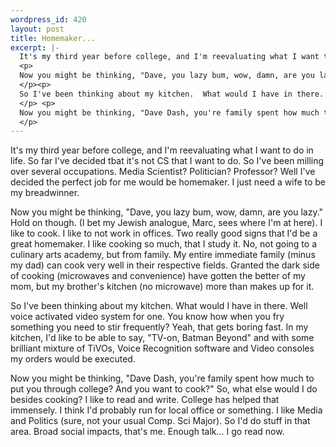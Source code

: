 ```yaml
--- 
wordpress_id: 420
layout: post
title: Homemaker...
excerpt: |-
  It's my third year before college, and I'm reevaluating what I want to do in life.  So far I've decided tbat it's not CS that I want to do.  So I've been milling over several occupations.  Media Scientist?  Politician?  Professor?  Well I've decided the perfect job for me would be homemaker.  I just need a wife to be my breadwinner.
  <p>
  Now you might be thinking, "Dave, you lazy bum, wow, damn, are you lazy."  Hold on though.  (I bet my Jewish analogue, Marc, sees where I'm at here).  I like to cook.  I like to not work in offices.  Two really good signs that I'd be a great homemaker.  I like cooking so much, that I study it.  No, not going to a culinary arts academy, but from family.  My entire immediate family (minus my dad) can cook very well in their respective fields.  Granted the dark side of cooking (microwaves and convenience) have gotten the better of my mom, but my brother's kitchen (no microwave) more than makes up for it.
  </p><p>
  So I've been thinking about my kitchen.  What would I have in there.  Well voice activated video system for one.  You know how when you fry something you need to stir frequently?  Yeah, that gets boring fast.  In my kitchen, I'd like to be able to say, "TV-on, Batman Beyond" and with some brilliant mixture of TiVOs, Voice Recognition software and Video consoles my orders would be executed.  
  </p> <p>
  Now you might be thinking, "Dave Dash, you're family spent how much to put you through college?  And you want to cook?"  So, what else would I do besides cooking?  I like to read and write.  College has helped that immensely.  I think I'd probably run for local office or something.  I like Media and Politics (sure, not your usual Comp. Sci Major).  So I'd do stuff in that area.  Broad social impacts, that's me.  Enough talk... I go read now.
  </p>
---
```

It's my third year before college, and I'm reevaluating what I want to do in life.  So far I've decided tbat it's not CS that I want to do.  So I've been milling over several occupations.  Media Scientist?  Politician?  Professor?  Well I've decided the perfect job for me would be homemaker.  I just need a wife to be my breadwinner.
<p>
Now you might be thinking, "Dave, you lazy bum, wow, damn, are you lazy."  Hold on though.  (I bet my Jewish analogue, Marc, sees where I'm at here).  I like to cook.  I like to not work in offices.  Two really good signs that I'd be a great homemaker.  I like cooking so much, that I study it.  No, not going to a culinary arts academy, but from family.  My entire immediate family (minus my dad) can cook very well in their respective fields.  Granted the dark side of cooking (microwaves and convenience) have gotten the better of my mom, but my brother's kitchen (no microwave) more than makes up for it.
</p><p>
So I've been thinking about my kitchen.  What would I have in there.  Well voice activated video system for one.  You know how when you fry something you need to stir frequently?  Yeah, that gets boring fast.  In my kitchen, I'd like to be able to say, "TV-on, Batman Beyond" and with some brilliant mixture of TiVOs, Voice Recognition software and Video consoles my orders would be executed.  
</p> <p>
Now you might be thinking, "Dave Dash, you're family spent how much to put you through college?  And you want to cook?"  So, what else would I do besides cooking?  I like to read and write.  College has helped that immensely.  I think I'd probably run for local office or something.  I like Media and Politics (sure, not your usual Comp. Sci Major).  So I'd do stuff in that area.  Broad social impacts, that's me.  Enough talk... I go read now.
</p>
